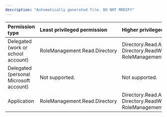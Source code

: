 ```yaml
---
description: "Automatically generated file. DO NOT MODIFY"
---
```


|Permission type|Least privileged permission|Higher privileged permissions|
|:---|:---|:---|
|Delegated (work or school account)|RoleManagement.Read.Directory|Directory.Read.All, Directory.ReadWrite.All, RoleManagement.ReadWrite.Directory|
|Delegated (personal Microsoft account)|Not supported.|Not supported.|
|Application|RoleManagement.Read.Directory|Directory.Read.All, Directory.ReadWrite.All, RoleManagement.ReadWrite.Directory|

